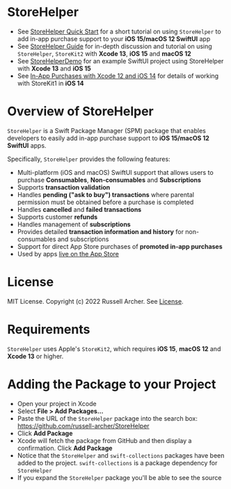# StoreHelper

- See [StoreHelper Quick Start](https://github.com/russell-archer/StoreHelper/blob/main/Documentation/quickstart.md) for a short tutorial on using `StoreHelper` to add in-app purchase support to your **iOS 15/macOS 12 SwiftUI** app
- See [StoreHelper Guide](https://github.com/russell-archer/StoreHelper/blob/main/Documentation/guide.md) for in-depth discussion and tutorial on using `StoreHelper`, `StoreKit2` with **Xcode 13**, **iOS 15** and **macOS 12**
- See [StoreHelperDemo](https://github.com/russell-archer/StoreHelperDemo) for an example SwiftUI project using StoreHelper with **Xcode 13** and **iOS 15**
- See [In-App Purchases with Xcode 12 and iOS 14](https://github.com/russell-archer/IAPDemo) for details of working with StoreKit1 in **iOS 14**

# Overview of StoreHelper

`StoreHelper` is a Swift Package Manager (SPM) package that enables developers to easily add in-app purchase support to **iOS 15/macOS 12 SwiftUI** apps.

Specifically, `StoreHelper` provides the following features:

- Multi-platform (iOS and macOS) SwiftUI support that allows users to purchase **Consumables**, **Non-consumables** and **Subscriptions**
- Supports **transaction validation**
- Handles **pending ("ask to buy") transactions** where parental permission must be obtained before a purchase is completed
- Handles **cancelled** and **failed transactions**
- Supports customer **refunds**
- Handles management of **subscriptions**
- Provides detailed **transaction information and history** for non-consumables and subscriptions
- Support for direct App Store purchases of **promoted in-app purchases**
- Used by apps [live on the App Store](https://apps.apple.com/app/writerly/id1143101981)

# License

MIT License. Copyright (c) 2022 Russell Archer. See [License](https://github.com/russell-archer/StoreHelper/blob/main/LICENSE.md).

# Requirements

`StoreHelper` uses Apple's `StoreKit2`, which requires **iOS 15**, **macOS 12** and **Xcode 13** or higher.

# Adding the Package to your Project

- Open your project in Xcode
- Select **File > Add Packages...**
- Paste the URL of the `StoreHelper` package into the search box: https://github.com/russell-archer/StoreHelper
- Click **Add Package**
- Xcode will fetch the package from GitHub and then display a confirmation. Click **Add Package**
- Notice that the `StoreHelper` and `swift-collections` packages have been added to the project. `swift-collections` is a package dependency for `StoreHelper`
- If you expand the `StoreHelper` package you'll be able to see the source
